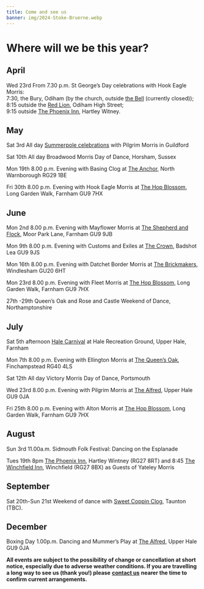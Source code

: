 ```yaml
---
title: Come and see us
banner: img/2024-Stoke-Bruerne.webp
---
```

# Where will we be this year?

## April

Wed 23rd From 7.30 p.m. St George’s Day celebrations with Hook Eagle Morris:  
7:30, the Bury, Odiham (by the church, outside [the Bell](https://www.facebook.com/SavingTheBell/) (currently closed));  
8:15 outside the [Red Lion](https://camra.org.uk/pubs/red-lion-odiham-179422), Odiham High Street;  
9:15 outside [The Phoenix Inn](https://camra.org.uk/pubs/phoenix-hartley-wintney-179305), Hartley Witney.

## May

Sat 3rd All day [Summerpole celebrations](https://www.pilgrimmorris.org.uk/summerpole/) with Pilgrim Morris in Guildford

Sat 10th All day Broadwood Morris Day of Dance, Horsham, Sussex

Mon 19th 8.00 p.m. Evening with Basing Clog at [The Anchor](https://camra.org.uk/pubs/anchor-inn-north-warnborough-179278), North Warnborough RG29 1BE

Fri 30th 8.00 p.m. Evening with Hook Eagle Morris at [The Hop Blossom](https://camra.org.uk/pubs/hop-blossom-farnham-150608), Long Garden Walk, Farnham GU9 7HX

## June

Mon 2nd 8.00 p.m. Evening with Mayflower Morris at [The Shepherd and Flock](https://camra.org.uk/pubs/shepherd-flock-farnham-151198), Moor Park Lane, Farnham GU9 9JB

Mon 9th 8.00 p.m. Evening with Customs and Exiles at [The Crown](https://camra.org.uk/pubs/crown-inn-badshot-lea-150286), Badshot Lea GU9 9JS

Mon 16th 8.00 p.m. Evening with Datchet Border Morris at [The Brickmakers](https://camra.org.uk/pubs/brickmakers-windlesham-151531), Windlesham GU20 6HT

Mon 23rd 8.00 p.m. Evening with Fleet Morris at [The Hop Blossom](https://camra.org.uk/pubs/hop-blossom-farnham-150608), Long Garden Walk, Farnham GU9 7HX

27th -29th Queen’s Oak and Rose and Castle Weekend of Dance, Northamptonshire

## July

Sat 5th afternoon [Hale Carnival](https://www.halecarnival.co.uk/) at Hale Recreation Ground, Upper Hale, Farnham

Mon 7th 8.00 p.m. Evening with Ellington Morris at [The Queen’s Oak](https://camra.org.uk/pubs/queens-oak-finchampstead-152123), Finchampstead RG40 4LS

Sat 12th All day Victory Morris Day of Dance, Portsmouth

Wed 23rd 8.00 p.m. Evening with Pilgrim Morris at [The Alfred](https://camra.org.uk/pubs/alfred-free-house-upper-hale-150998), Upper Hale GU9 0JA

Fri 25th 8.00 p.m. Evening with Alton Morris at [The Hop Blossom](https://camra.org.uk/pubs/hop-blossom-farnham-150608), Long Garden Walk, Farnham GU9 7HX

## August

Sun 3rd 11.00a.m. Sidmouth Folk Festival: Dancing on the Esplanade

Tues 19th 8pm [The Phoenix Inn](https://camra.org.uk/pubs/phoenix-hartley-wintney-179305), Hartley Wintney (RG27 8RT) and 8:45 [The Winchfield Inn](https://camra.org.uk/pubs/winchfield-inn-winchfield-151453), Winchfield (RG27 8BX) as Guests of Yateley Morris

## September

Sat 20th-Sun 21st Weekend of dance with [Sweet Coppin Clog](https://sweetcoppinclog.wordpress.com/), Taunton (TBC).

## December

Boxing Day 1.00p.m. Dancing and Mummer’s Play at [The Alfred](https://camra.org.uk/pubs/alfred-free-house-upper-hale-150998), Upper Hale GU9 0JA

**All events are subject to the possibility of change or cancellation at short notice, especially due to adverse weather conditions. If you are travelling a long way to see us (thank you!) please** [**contact us**](/contact/) **nearer the time to confirm current arrangements.**
